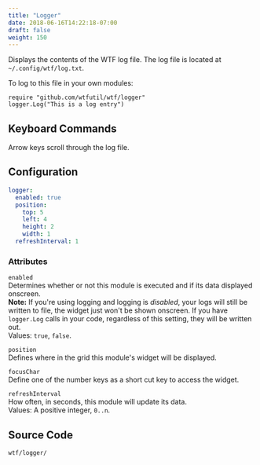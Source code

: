 ```yaml
---
title: "Logger"
date: 2018-06-16T14:22:18-07:00
draft: false
weight: 150
---
```


Displays the contents of the WTF log file. The log file is located at `~/.config/wtf/log.txt`.

To log to this file in your own modules:

```golang
require "github.com/wtfutil/wtf/logger"
logger.Log("This is a log entry")
```

## Keyboard Commands

Arrow keys scroll through the log file.

## Configuration

```yaml
logger:
  enabled: true
  position:
    top: 5
    left: 4
    height: 2
    width: 1
  refreshInterval: 1
```

### Attributes

`enabled` <br />
Determines whether or not this module is executed and if its data displayed onscreen. <br />
**Note:** If you're using logging and logging is _disabled_, your logs
will still be written to file, the widget just won't be shown onscreen.
If you have `logger.Log` calls in your code, regardless of this setting,
they will be written out. <br />
Values: `true`, `false`.

`position` <br />
Defines where in the grid this module's widget will be displayed. <br />

`focusChar` <br />
Define one of the number keys as a short cut key to access the widget. <br />

`refreshInterval` <br />
How often, in seconds, this module will update its data. <br />
Values: A positive integer, `0..n`.

## Source Code

```bash
wtf/logger/
```
